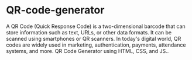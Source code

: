 # QR-code-generator
A QR Code (Quick Response Code) is a two-dimensional barcode that can store information such as text, URLs, or other data formats. It can be scanned using smartphones or QR scanners. In today's digital world, QR codes are widely used in marketing, authentication, payments, attendance systems, and more. QR Code Generator using HTML, CSS, and JS..
